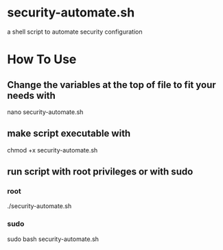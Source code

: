 # security-automate.sh
a shell script to automate security configuration

# How To Use

## Change the variables at the top of file to fit your needs with
nano security-automate.sh

## make script executable with
chmod +x security-automate.sh

## run script with root privileges or with sudo

### root
./security-automate.sh 

### sudo
sudo bash security-automate.sh
